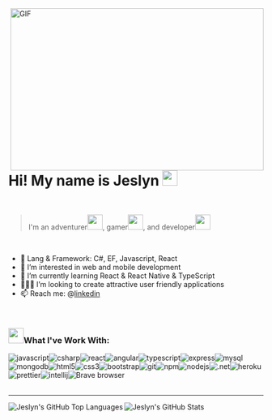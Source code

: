 <img align="right" alt="GIF" src="https://i.pinimg.com/originals/0a/12/e1/0a12e130650543cf5b165a008d1604e3.gif" width="500" height="320"/>

# Hi! My name is Jeslyn <img src="https://emojis.slackmojis.com/emojis/images/1579216111/7550/pikachu_wave.gif?1579216111" width="30"/>

<br/>

> I'm an adventurer<img src="https://emojis.slackmojis.com/emojis/images/1617958367/28774/roadtrip.gif?1617958367" width="30"/>, gamer<img src="https://emojis.slackmojis.com/emojis/images/1622013076/41449/gameboy.gif?1622013076" width="30"/>, and developer<img src="https://emojis.slackmojis.com/emojis/images/1468493014/660/omglol.gif?1468493014" width="30"/>

<br/>

<!-- - ✍🏻 You can find my projects in my portfolio -->
- 🔨 Lang & Framework: C#, EF, Javascript, React
- 💭 I’m interested in web and mobile development
- 🌱 I’m currently learning React & React Native & TypeScript
- 👷🏻‍♀️ I’m looking to create attractive user friendly applications
- 📫 Reach me: @[linkedin]

<br/>

### <img src="https://emojis.slackmojis.com/emojis/images/1450448569/165/chandler_dance.gif?1450448569" width="30"/>What I've Work With:

<img alt="javascript" src="https://img.shields.io/badge/-JavaScript-f0db4f?style=flat-square&logo=javascript&logoColor=black" /><img alt="csharp" src="https://img.shields.io/badge/-CSharp-378936?style=flat-square&logo=csharp&logoColor=white" /><img alt="react" src="https://img.shields.io/badge/-React-45b8d8?style=flat-square&logo=react&logoColor=white" /><img alt="angular" src="https://img.shields.io/badge/-Angular-DD0031?style=flat-square&logo=angular&logoColor=white" /><img alt="typescript" src="https://img.shields.io/badge/-TypeScript-3178C6?style=flat-square&logo=typescript&logoColor=white" /><img alt="express" src="https://img.shields.io/badge/-Express-000000?style=flat-square&logo=express&logoColor=white" /><img alt="mysql" src="https://img.shields.io/badge/-MySQL-4479A1?style=flat-square&logo=mysql&logoColor=white" /><img alt="mongodb" src="https://img.shields.io/badge/-MongoDB-13aa52?style=flat-square&logo=mongodb&logoColor=white" /><img alt="html5" src="https://img.shields.io/badge/-HTML5-E34F26?style=flat-square&logo=html5&logoColor=white" /><img alt="css3" src="https://img.shields.io/badge/-CSS3-264de4?style=flat-square&logo=css3&logoColor=white" /><img alt="bootstrap" src="https://img.shields.io/badge/-Bootstrap-563d7c?style=flat-square&logo=bootstrap&logoColor=white" /><img alt="git" src="https://img.shields.io/badge/-Git-F05032?style=flat-square&logo=git&logoColor=white" /><img alt="npm" src="https://img.shields.io/badge/-NPM-CB3837?style=flat-square&logo=npm&logoColor=white" /><img alt="nodejs" src="https://img.shields.io/badge/-Nodejs-43853d?style=flat-square&logo=Node.js&logoColor=white" /><img alt=".net" src="https://img.shields.io/badge/-.NET-512BD4?style=flat-square&logo=.NET&logoColor=white" /><img alt="heroku" src="https://img.shields.io/badge/-Heroku-430098?style=flat-square&logo=heroku&logoColor=white" /><img alt="prettier" src="https://img.shields.io/badge/-Prettier-F7B93E?style=flat-square&logo=prettier&logoColor=white" /><img alt="intellij" src="https://img.shields.io/badge/-IntelliJ_Idea-000000?style=flat-square&logo=intellijidea&logoColor=white" /><img alt="Brave browser" src="https://img.shields.io/badge/-Brave_Browser-FB542B?style=flat-square&logo=brave&logoColor=white" />  
<br/>

---

<img align="left" alt="Jeslyn's GitHub Top Languages" src="https://github-readme-stats.vercel.app/api/top-langs/?username=mrsjlwhite&show_icons=true&theme=dracula" />

<img align="left" alt="Jeslyn's GitHub Stats" src="https://github-readme-stats.vercel.app/api?username=mrsjlwhite&show_icons=true&theme=dracula" />
<!-- src="https://github-readme-stats.vercel.app/api?username=jeslynwhite&show_icons=true&theme=dracula&hide=stars,issues"  -->

[linkedin]: https://linkedin.com/in/jeslyn-white
